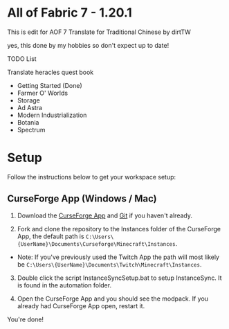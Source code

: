 # All of Fabric 7 - 1.20.1

This is edit for AOF 7 Translate for Traditional Chinese by dirtTW 

yes, this done by my hobbies  so don't expect up to date!

TODO List

Translate heracles quest book
- Getting Started (Done)
- Farmer O' Worlds
- Storage
- Ad Astra
- Modern Industrialization
- Botania
- Spectrum


# Setup
Follow the instructions below to get your workspace setup:

## CurseForge App (Windows / Mac)
1. Download the [CurseForge App](https://curseforge.overwolf.com/) and [Git](https://git-scm.com/downloads) if you haven't already.

2. Fork and clone the repository to the Instances folder of the CurseForge App, the default path is `C:\Users\{UserName}\Documents\Curseforge\Minecraft\Instances`.

* Note: If you've previously used the Twitch App the path will most likely be `C:\Users\{UserName}\Documents\Twitch\Minecraft\Instances`.
3. Double click the script InstanceSyncSetup.bat to setup InstanceSync. It is found in the automation folder.

4. Open the CurseForge App and you should see the modpack. If you already had CurseForge App open, restart it.

You're done!
